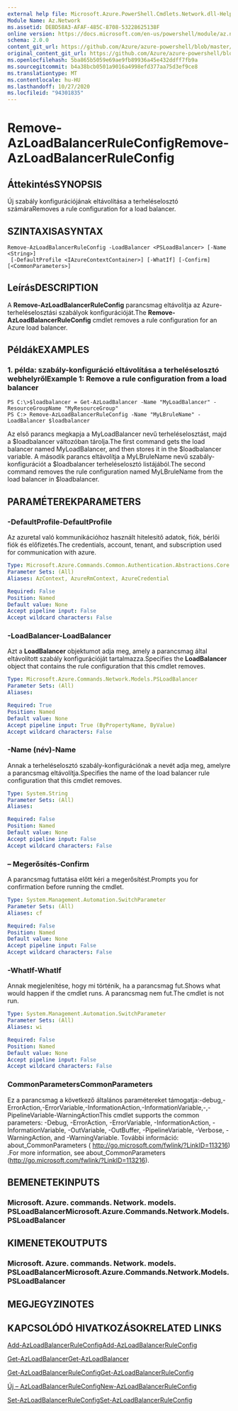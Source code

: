 ```yaml
---
external help file: Microsoft.Azure.PowerShell.Cmdlets.Network.dll-Help.xml
Module Name: Az.Network
ms.assetid: DEBD58A3-AFAF-485C-8708-53228625138F
online version: https://docs.microsoft.com/en-us/powershell/module/az.network/remove-azloadbalancerruleconfig
schema: 2.0.0
content_git_url: https://github.com/Azure/azure-powershell/blob/master/src/Network/Network/help/Remove-AzLoadBalancerRuleConfig.md
original_content_git_url: https://github.com/Azure/azure-powershell/blob/master/src/Network/Network/help/Remove-AzLoadBalancerRuleConfig.md
ms.openlocfilehash: 5ba865b5059e69ae9fb89936a45e432ddff7fb9a
ms.sourcegitcommit: b4a38bcb0501a9016a4998efd377aa75d3ef9ce8
ms.translationtype: MT
ms.contentlocale: hu-HU
ms.lasthandoff: 10/27/2020
ms.locfileid: "94301835"
---
```

# <span data-ttu-id="3be9c-101">Remove-AzLoadBalancerRuleConfig</span><span class="sxs-lookup"><span data-stu-id="3be9c-101">Remove-AzLoadBalancerRuleConfig</span></span>

## <span data-ttu-id="3be9c-102">Áttekintés</span><span class="sxs-lookup"><span data-stu-id="3be9c-102">SYNOPSIS</span></span>
<span data-ttu-id="3be9c-103">Új szabály konfigurációjának eltávolítása a terheléselosztó számára</span><span class="sxs-lookup"><span data-stu-id="3be9c-103">Removes a rule configuration for a load balancer.</span></span>

## <span data-ttu-id="3be9c-104">SZINTAXISA</span><span class="sxs-lookup"><span data-stu-id="3be9c-104">SYNTAX</span></span>

```
Remove-AzLoadBalancerRuleConfig -LoadBalancer <PSLoadBalancer> [-Name <String>]
 [-DefaultProfile <IAzureContextContainer>] [-WhatIf] [-Confirm] [<CommonParameters>]
```

## <span data-ttu-id="3be9c-105">Leírás</span><span class="sxs-lookup"><span data-stu-id="3be9c-105">DESCRIPTION</span></span>
<span data-ttu-id="3be9c-106">A **Remove-AzLoadBalancerRuleConfig** parancsmag eltávolítja az Azure-terheléselosztási szabályok konfigurációját.</span><span class="sxs-lookup"><span data-stu-id="3be9c-106">The **Remove-AzLoadBalancerRuleConfig** cmdlet removes a rule configuration for an Azure load balancer.</span></span>

## <span data-ttu-id="3be9c-107">Példák</span><span class="sxs-lookup"><span data-stu-id="3be9c-107">EXAMPLES</span></span>

### <span data-ttu-id="3be9c-108">1. példa: szabály-konfiguráció eltávolítása a terheléselosztó webhelyről</span><span class="sxs-lookup"><span data-stu-id="3be9c-108">Example 1: Remove a rule configuration from a load balancer</span></span>
```
PS C:\>$loadbalancer = Get-AzLoadBalancer -Name "MyLoadBalancer" -ResourceGroupName "MyResourceGroup"
PS C:> Remove-AzLoadBalancerRuleConfig -Name "MyLBruleName" -LoadBalancer $loadbalancer
```

<span data-ttu-id="3be9c-109">Az első parancs megkapja a MyLoadBalancer nevű terheléselosztást, majd a $loadbalancer változóban tárolja.</span><span class="sxs-lookup"><span data-stu-id="3be9c-109">The first command gets the load balancer named MyLoadBalancer, and then stores it in the $loadbalancer variable.</span></span>
<span data-ttu-id="3be9c-110">A második parancs eltávolítja a MyLBruleName nevű szabály-konfigurációt a $loadbalancer terheléselosztó listájából.</span><span class="sxs-lookup"><span data-stu-id="3be9c-110">The second command removes the rule configuration named MyLBruleName from the load balancer in $loadbalancer.</span></span>

## <span data-ttu-id="3be9c-111">PARAMÉTEREK</span><span class="sxs-lookup"><span data-stu-id="3be9c-111">PARAMETERS</span></span>

### <span data-ttu-id="3be9c-112">-DefaultProfile</span><span class="sxs-lookup"><span data-stu-id="3be9c-112">-DefaultProfile</span></span>
<span data-ttu-id="3be9c-113">Az azuretal való kommunikációhoz használt hitelesítő adatok, fiók, bérlői fiók és előfizetés.</span><span class="sxs-lookup"><span data-stu-id="3be9c-113">The credentials, account, tenant, and subscription used for communication with azure.</span></span>

```yaml
Type: Microsoft.Azure.Commands.Common.Authentication.Abstractions.Core.IAzureContextContainer
Parameter Sets: (All)
Aliases: AzContext, AzureRmContext, AzureCredential

Required: False
Position: Named
Default value: None
Accept pipeline input: False
Accept wildcard characters: False
```

### <span data-ttu-id="3be9c-114">-LoadBalancer</span><span class="sxs-lookup"><span data-stu-id="3be9c-114">-LoadBalancer</span></span>
<span data-ttu-id="3be9c-115">Azt a **LoadBalancer** objektumot adja meg, amely a parancsmag által eltávolított szabály konfigurációját tartalmazza.</span><span class="sxs-lookup"><span data-stu-id="3be9c-115">Specifies the **LoadBalancer** object that contains the rule configuration that this cmdlet removes.</span></span>

```yaml
Type: Microsoft.Azure.Commands.Network.Models.PSLoadBalancer
Parameter Sets: (All)
Aliases:

Required: True
Position: Named
Default value: None
Accept pipeline input: True (ByPropertyName, ByValue)
Accept wildcard characters: False
```

### <span data-ttu-id="3be9c-116">-Name (név)</span><span class="sxs-lookup"><span data-stu-id="3be9c-116">-Name</span></span>
<span data-ttu-id="3be9c-117">Annak a terheléselosztó szabály-konfigurációnak a nevét adja meg, amelyre a parancsmag eltávolítja.</span><span class="sxs-lookup"><span data-stu-id="3be9c-117">Specifies the name of the load balancer rule configuration that this cmdlet removes.</span></span>

```yaml
Type: System.String
Parameter Sets: (All)
Aliases:

Required: False
Position: Named
Default value: None
Accept pipeline input: False
Accept wildcard characters: False
```

### <span data-ttu-id="3be9c-118">– Megerősítés</span><span class="sxs-lookup"><span data-stu-id="3be9c-118">-Confirm</span></span>
<span data-ttu-id="3be9c-119">A parancsmag futtatása előtt kéri a megerősítést.</span><span class="sxs-lookup"><span data-stu-id="3be9c-119">Prompts you for confirmation before running the cmdlet.</span></span>

```yaml
Type: System.Management.Automation.SwitchParameter
Parameter Sets: (All)
Aliases: cf

Required: False
Position: Named
Default value: None
Accept pipeline input: False
Accept wildcard characters: False
```

### <span data-ttu-id="3be9c-120">-WhatIf</span><span class="sxs-lookup"><span data-stu-id="3be9c-120">-WhatIf</span></span>
<span data-ttu-id="3be9c-121">Annak megjelenítése, hogy mi történik, ha a parancsmag fut.</span><span class="sxs-lookup"><span data-stu-id="3be9c-121">Shows what would happen if the cmdlet runs.</span></span> <span data-ttu-id="3be9c-122">A parancsmag nem fut.</span><span class="sxs-lookup"><span data-stu-id="3be9c-122">The cmdlet is not run.</span></span>

```yaml
Type: System.Management.Automation.SwitchParameter
Parameter Sets: (All)
Aliases: wi

Required: False
Position: Named
Default value: None
Accept pipeline input: False
Accept wildcard characters: False
```

### <span data-ttu-id="3be9c-123">CommonParameters</span><span class="sxs-lookup"><span data-stu-id="3be9c-123">CommonParameters</span></span>
<span data-ttu-id="3be9c-124">Ez a parancsmag a következő általános paramétereket támogatja:-debug,-ErrorAction,-ErrorVariable,-InformationAction,-InformationVariable,-,-PipelineVariable-WarningAction</span><span class="sxs-lookup"><span data-stu-id="3be9c-124">This cmdlet supports the common parameters: -Debug, -ErrorAction, -ErrorVariable, -InformationAction, -InformationVariable, -OutVariable, -OutBuffer, -PipelineVariable, -Verbose, -WarningAction, and -WarningVariable.</span></span> <span data-ttu-id="3be9c-125">További információ: about_CommonParameters ( http://go.microsoft.com/fwlink/?LinkID=113216) .</span><span class="sxs-lookup"><span data-stu-id="3be9c-125">For more information, see about_CommonParameters (http://go.microsoft.com/fwlink/?LinkID=113216).</span></span>

## <span data-ttu-id="3be9c-126">BEMENETEK</span><span class="sxs-lookup"><span data-stu-id="3be9c-126">INPUTS</span></span>

### <span data-ttu-id="3be9c-127">Microsoft. Azure. commands. Network. models. PSLoadBalancer</span><span class="sxs-lookup"><span data-stu-id="3be9c-127">Microsoft.Azure.Commands.Network.Models.PSLoadBalancer</span></span>

## <span data-ttu-id="3be9c-128">KIMENETEK</span><span class="sxs-lookup"><span data-stu-id="3be9c-128">OUTPUTS</span></span>

### <span data-ttu-id="3be9c-129">Microsoft. Azure. commands. Network. models. PSLoadBalancer</span><span class="sxs-lookup"><span data-stu-id="3be9c-129">Microsoft.Azure.Commands.Network.Models.PSLoadBalancer</span></span>

## <span data-ttu-id="3be9c-130">MEGJEGYZI</span><span class="sxs-lookup"><span data-stu-id="3be9c-130">NOTES</span></span>

## <span data-ttu-id="3be9c-131">KAPCSOLÓDÓ HIVATKOZÁSOK</span><span class="sxs-lookup"><span data-stu-id="3be9c-131">RELATED LINKS</span></span>

[<span data-ttu-id="3be9c-132">Add-AzLoadBalancerRuleConfig</span><span class="sxs-lookup"><span data-stu-id="3be9c-132">Add-AzLoadBalancerRuleConfig</span></span>](./Add-AzLoadBalancerRuleConfig.md)

[<span data-ttu-id="3be9c-133">Get-AzLoadBalancer</span><span class="sxs-lookup"><span data-stu-id="3be9c-133">Get-AzLoadBalancer</span></span>](./Get-AzLoadBalancer.md)

[<span data-ttu-id="3be9c-134">Get-AzLoadBalancerRuleConfig</span><span class="sxs-lookup"><span data-stu-id="3be9c-134">Get-AzLoadBalancerRuleConfig</span></span>](./Get-AzLoadBalancerRuleConfig.md)

[<span data-ttu-id="3be9c-135">Új – AzLoadBalancerRuleConfig</span><span class="sxs-lookup"><span data-stu-id="3be9c-135">New-AzLoadBalancerRuleConfig</span></span>](./New-AzLoadBalancerRuleConfig.md)

[<span data-ttu-id="3be9c-136">Set-AzLoadBalancerRuleConfig</span><span class="sxs-lookup"><span data-stu-id="3be9c-136">Set-AzLoadBalancerRuleConfig</span></span>](./Set-AzLoadBalancerRuleConfig.md)


